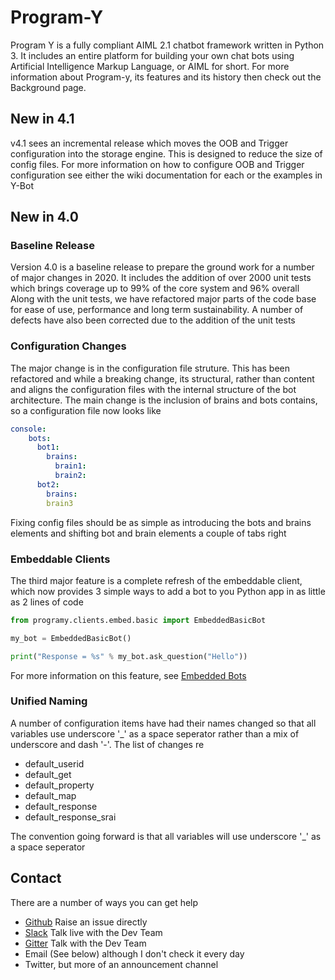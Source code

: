 # Program-Y

Program Y is a fully compliant AIML 2.1 chatbot framework written in Python 3. It includes an entire platform for 
building your own chat bots using Artificial Intelligence Markup Language, or AIML for short. 
For more information about Program-y, its features and its history then check out the Background page.

## New in 4.1
v4.1 sees an incremental release which moves the OOB and Trigger configuration into the storage engine. This is designed
to reduce the size of config files. For more information on how to configure OOB and Trigger configuration see either
the wiki documentation for each or the examples in Y-Bot

## New in 4.0
### Baseline Release
Version 4.0 is a baseline release to prepare the ground work for a number of major changes in 2020. 
It includes the addition of over 2000 unit tests which brings coverage up to 99% of the core system and 96% overall
Along with the unit tests, we have refactored major parts of the code base for ease of use, performance and long term
sustainability. A number of defects have also been corrected due to the addition of the unit tests

### Configuration Changes
The major change is in the configuration file struture. This has been refactored and while a breaking change, its 
structural, rather than content and aligns the configuration files with the internal structure of the bot architecture. 
The main change is the inclusion of brains and bots contains, so a configuration file now looks like
```yaml
console:
    bots:
      bot1:
        brains:
          brain1:
          brain2:
      bot2:
        brains:
        brain3
```
Fixing config files should be as simple as introducing the bots and brains elements and shifting bot and brain elements 
a couple of tabs right

### Embeddable Clients
The third major feature is a complete refresh of the embeddable client, which now provides 3 simple ways to add a bot
to you Python app in as little as 2 lines of code
```python
from programy.clients.embed.basic import EmbeddedBasicBot

my_bot = EmbeddedBasicBot()

print("Response = %s" % my_bot.ask_question("Hello"))
```
For more information on this feature, see [Embedded Bots](https://github.com/keiffster/program-y/wiki/Tutorial-Embedded-Bots)

### Unified Naming
A number of configuration items have had their names changed so that all variables use underscore '_' as a 
space seperator rather than a mix of underscore and dash '-'. The list of changes re

* default_userid
* default_get
* default_property
* default_map
* default_response
* default_response_srai

The convention going forward is that all variables will use underscore '_' as a space seperator

## Contact
There are a number of ways you can get help

* [Github](https://github.com/keiffster/program-y/issues) Raise an issue directly
* [Slack](https://program-y.slack.com) Talk live with the Dev Team
* [Gitter](https://gitter.im/Program-y) Talk with the Dev Team
* Email (See below) although I don't check it every day
* Twitter, but more of an announcement channel
